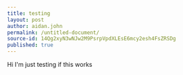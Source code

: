 ```yaml
---
title: testing
layout: post
author: aidan.john
permalink: /untitled-document/
source-id: 14Qg2xyN3wNJw2M9PsrpVpdXLEsE6mcy2esh4FsZRSDg
published: true
---
```

Hi I'm just testing if this works

